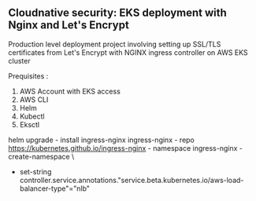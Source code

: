 Cloudnative security: EKS deployment with Nginx and Let's Encrypt
-----------------------------------------------------------------

Production level deployment project involving setting up SSL/TLS certificates from Let's Encrypt with NGINX ingress controller on AWS EKS cluster

Prequisites :
1. AWS Account with EKS access
2. AWS CLI
3. Helm
4. Kubectl
5. Eksctl


helm upgrade - install ingress-nginx ingress-nginx - repo https://kubernetes.github.io/ingress-nginx - namespace ingress-nginx - create-namespace \
 - set-string controller.service.annotations."service\.beta\.kubernetes\.io/aws-load-balancer-type"="nlb"